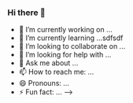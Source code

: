 ### Hi there 👋


- 🔭 I’m currently working on ...
- 🌱 I’m currently learning ...sdfsdf
- 👯 I’m looking to collaborate on ...
- 🤔 I’m looking for help with ...
- 💬 Ask me about ...
- 📫 How to reach me: ...
- 😄 Pronouns: ...
- ⚡ Fun fact: ...
-->
